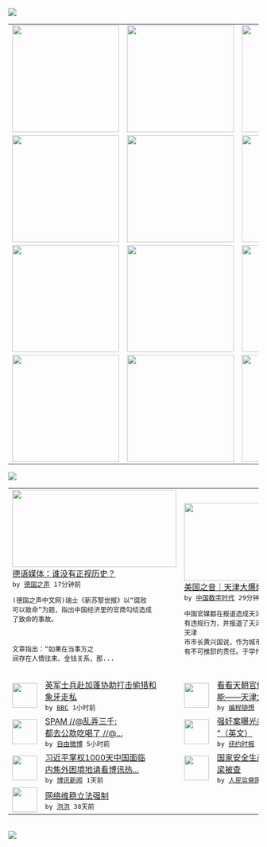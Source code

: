 

<a href="https://github.com/greatfire/z/raw/master/FreeBrowser.apk"><img src="https://raw.githubusercontent.com/greatfire/wiki/master/x/header.png" /></a><table><tr><td width="262" align="center" valign="center"><a href="https://github.com/greatfire/wiki/wiki/nyt" title="纽约时报中文网 国际纵览"><img src="https://raw.githubusercontent.com/greatfire/wiki/master/x/nyt_flag.png" width="215"/></a></td><td width="262" align="center" valign="center"><a href="https://github.com/greatfire/wiki/wiki/dw" title=""><img src="https://raw.githubusercontent.com/greatfire/wiki/master/x/dw_flag.png" width="215"/></a></td><td width="262" align="center" valign="center"><a href="https://github.com/greatfire/wiki/wiki/rmjd" title=""><img src="https://raw.githubusercontent.com/greatfire/wiki/master/x/rmjd_flag.png" width="215"/></a></td></tr><tr><td width="262" align="center" valign="center"><a href="https://github.com/paopaonetizen/website" title="泡泡 - 未经审查的互联网信息"><img src="https://raw.githubusercontent.com/greatfire/wiki/master/x/pp_flag.png" width="215"/></a></td><td width="262" align="center" valign="center"><a href="https://github.com/getlantern/mirror" title="以及自由微博和GreatFire.org官方中文论坛"><img src="https://raw.githubusercontent.com/greatfire/wiki/master/x/lantern_flag.png" width="215"/></a></td><td width="262" align="center" valign="center"><a href="https://github.com/cdtmirrors/m/" title=""><img src="https://raw.githubusercontent.com/greatfire/wiki/master/x/cdt_flag.png" width="215"/></a></td></tr><tr><td width="262" align="center" valign="center"><a href="https://github.com/program-think/blog" title="编程随想的博客"><img src="https://raw.githubusercontent.com/greatfire/wiki/master/x/pt_flag.png" width="215"/></a></td><td width="262" align="center" valign="center"><a href="https://github.com/greatfire/wiki/wiki/bbc" title=""><img src="https://raw.githubusercontent.com/greatfire/wiki/master/x/bbc_flag.png" width="215"/></a></td><td width="262" align="center" valign="center"><a href="https://github.com/freeweibo/s" title="自由微博 - 匿名和不受屏蔽的新浪微博搜索"><img src="https://raw.githubusercontent.com/greatfire/wiki/master/x/fw_flag.png" width="215"/></a></td></tr><tr><td width="262" align="center" valign="center"><a href="https://github.com/greatfire/wiki/wiki/google" title=""><img src="https://raw.githubusercontent.com/greatfire/wiki/master/x/google_flag.png" width="215"/></a></td><td width="262" align="center" valign="center"><a href="https://github.com/bxnews/boxun" title=""><img src="https://raw.githubusercontent.com/greatfire/wiki/master/x/bx_flag.png" width="215"/></a></td><td width="262" align="center" valign="center"><a href="https://github.com/greatfire/wiki/wiki/open-source" title="欢迎访问GreatFire.org开发者项目网站"><img src="https://raw.githubusercontent.com/greatfire/wiki/master/x/open-source_flag.png" width="215"/></a></td></tr></table><img src="https://raw.githubusercontent.com/greatfire/wiki/master/x/newsfeed text.png" /><table cols="4"><tr><td colspan="2" width="380"><a href="http://dw.com/p/1GJ6v?maca=chi-GK-text-greatfire-all-chinese-15625-xml-mrss"><img src="http://www.dw.com/image/0,,18655028_302,00.jpg" width="330" height="156"/></a></br><a href="http://dw.com/p/1GJ6v?maca=chi-GK-text-greatfire-all-chinese-15625-xml-mrss">德语媒体：谁没有正视历史？</a></br><kbd> by <a href="http://dw.de">德国之声</a> 17分钟前 </kbd></br><pre>(德国之声中文网)瑞士《新苏黎世报》以“腐败<br/>可以致命”为题，指出中国经济里的官商勾结造成<br/>了致命的事故。

文章指出：“如果在当事方之<br/>间存在人情往来、金钱关系，那...</pre></td><td colspan="2" width="380"><a href="http://feedproxy.google.com/~r/chinadigitaltimes/IyPt/~3/nqcjcDQAd48/"><img src="http://chinadigitaltimes.net/chinese/files/2015/08/4679d351jw1ev7004m4hij20v90nejwk-1024x766.jpg" width="330" height="156"/></a></br><a href="http://feedproxy.google.com/~r/chinadigitaltimes/IyPt/~3/nqcjcDQAd48/">美国之音｜天津大爆炸，化工业成焦点</a></br><kbd> by <a href="http://chinadigitaltimes.net/chinese/">中国数字时代</a> 29分钟前 </kbd></br><pre>中国官媒都在报道造成天津大爆炸的公司业主承认<br/>有违规行为，并报道了天津市官员的道歉。
天津<br/>市市长黄兴国说，作为城市主管，他对这次事件负<br/>有不可推卸的责任。于学伟和董...</pre></td></tr><tr><td><img src="http://a.files.bbci.co.uk/worldservice/live/assets/images/2015/08/20/150820162950_elephant_tusk_144x81_afp_nocredit.jpg" width="50" height="50"/></td><td width="280"><a href="http://www.bbc.com/zhongwen/simp/world/2015/08/150820_gabon_ivory_uktroops">英军士兵赴加蓬协助打击偷猎和<br/>象牙走私</a></br><kbd> by <a href="http://www.bbc.co.uk/zhongwen/simp">BBC</a> 1小时前 </kbd></td><td><img src="http://lh4.googleusercontent.com/cM7oXzR8jGBaXB5zek9Z6Gf3zOe0QrvTkO3XCU7n6T8qXyNUTEJ41C6h7bw4m02ZOswdhO7Iv96udBlZf2ItSvKyXnPBViXn1TUH2gkcl1v5Q7fEXxkYCt5ME7BAMtV1wTLQhD4Niw" width="50" height="50"/></td><td width="280"><a href="http://feedproxy.google.com/~r/programthink/~3/21dSbtE1Ayk/2015-Tianjin-Explosions.html">看看天朝官僚系统多么低效和无<br/>能——天津大爆炸随想</a></br><kbd> by <a href="http://program-think.blogspot.com">编程随想</a> 3小时前 </kbd></td></tr><tr><td><img src="https://raw.githubusercontent.com/greatfire/wiki/master/x/fw_logo.png" width="50" height="50"/></td><td width="280"><a href="https://freeweibo.com/weibo/3878004390557245">SPAM //@乱弄三千: <br/>都去公款吃喝了 //@...</a></br><kbd> by <a href="https://freeweibo.com/">自由微博</a> 5小时前 </kbd></td><td><img src="https://raw.githubusercontent.com/greatfire/wiki/master/x/nyt_logo.png" width="50" height="50"/></td><td width="280"><a href="https://d144r8xvkm3as4.cloudfront.net/usa/20150820/cc20stpauls/">强奸案曝光美国名校不良“传统<br/>”（英文）</a></br><kbd> by <a href="http://m.cn.nytimes.com/">纽约时报</a> 1天前 </kbd></td></tr><tr><td><img src="https://raw.githubusercontent.com/greatfire/wiki/master/x/bx_logo.png" width="50" height="50"/></td><td width="280"><a href="http://www.boxun.com/news/gb/china/2015/08/201508200829.shtml">习近平掌权1000天中国面临<br/>内焦外困境地请看博讯热...</a></br><kbd> by <a href="http://www.boxun.com">博讯新闻</a> 1天前 </kbd></td><td><img src="https://raw.githubusercontent.com/greatfire/wiki/master/x/rmjd_logo.png" width="50" height="50"/></td><td width="280"><a href="http://www.rmjdw.com//yongguandangan/20150818/15153.html">国家安全生产监督总局局长杨栋<br/>梁被查  </a></br><kbd> by <a href="http://www.rmjdw.com/">人民监督网</a> 2天前 </kbd></td></tr><tr><td><img src="http://pao-pao.net/sites/pao-pao.net/files/styles/base_adaptive/public/6523513689_baeec3c53c_z_0.jpg?itok=NM8cQ_d1" width="50" height="50"/></td><td width="280"><a href="https://pao-pao.net/article/593">网络维稳立法强制</a></br><kbd> by <a href="https://pao-pao.net">泡泡</a> 38天前 </kbd></td></table></br><a href="https://github.com/greatfire/z/raw/master/FreeBrowser.apk"><img src="https://raw.githubusercontent.com/greatfire/wiki/master/x/download app.png" /></a>